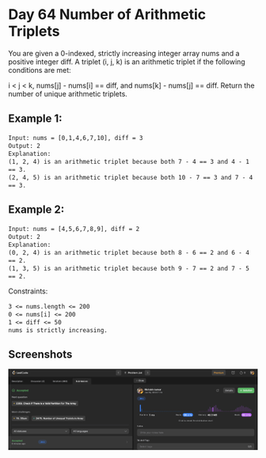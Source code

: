 
# Day 64 Number of Arithmetic Triplets

You are given a 0-indexed, strictly increasing integer array nums and a positive integer diff. A triplet (i, j, k) is an arithmetic triplet if the following conditions are met:

i < j < k,
nums[j] - nums[i] == diff, and
nums[k] - nums[j] == diff.
Return the number of unique arithmetic triplets.

## Example 1:


````
Input: nums = [0,1,4,6,7,10], diff = 3
Output: 2
Explanation:
(1, 2, 4) is an arithmetic triplet because both 7 - 4 == 3 and 4 - 1 == 3.
(2, 4, 5) is an arithmetic triplet because both 10 - 7 == 3 and 7 - 4 == 3. 
````

## Example 2:
````
Input: nums = [4,5,6,7,8,9], diff = 2
Output: 2
Explanation:
(0, 2, 4) is an arithmetic triplet because both 8 - 6 == 2 and 6 - 4 == 2.
(1, 3, 5) is an arithmetic triplet because both 9 - 7 == 2 and 7 - 5 == 2.
````

Constraints:

```
3 <= nums.length <= 200
0 <= nums[i] <= 200
1 <= diff <= 50
nums is strictly increasing.
```











## Screenshots

![Solution Screenshot](/ProgramSS/Solution64.png)







